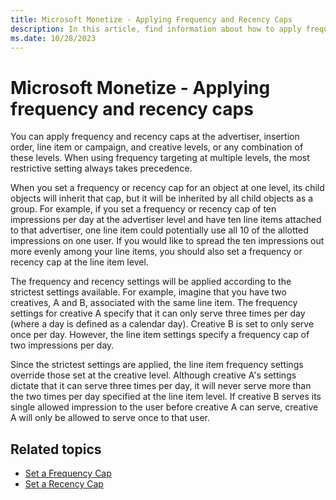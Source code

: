 ```yaml
---
title: Microsoft Monetize - Applying Frequency and Recency Caps
description: In this article, find information about how to apply frequency and recency caps.
ms.date: 10/28/2023
---
```


# Microsoft Monetize - Applying frequency and recency caps

You can apply frequency and recency caps at the advertiser, insertion order, line item or campaign, and creative levels, or any combination of these levels. When using frequency targeting at multiple levels, the most restrictive setting always takes precedence.

When you set a frequency or recency cap for an object at one level, its child objects will inherit that cap, but it will be inherited by all child objects as a group. For example, if you set a frequency or recency cap of ten impressions per day at the advertiser level and have ten line items attached to that advertiser, one line item could potentially use all 10 of the allotted impressions on one user. If you would like to spread the ten impressions out more evenly among your line items, you should also set a frequency or recency cap at the line item level.

The frequency and recency settings will be applied according to the strictest settings available. For example, imagine that you have two creatives, A and B, associated with the same line item. The frequency settings for creative A specify that it can only serve three times per day (where a day is defined as a calendar day). Creative B is set to only serve once per day. However, the line item settings specify a frequency cap of two impressions per day.

Since the strictest settings are applied, the line item frequency settings override those set at the creative level. Although creative A's settings dictate that it can serve three times per day, it will never serve more than the two times per day specified at the line item level. If creative B serves its single allowed impression to the user before creative A can serve, creative A will only be allowed to serve once to that user.

## Related topics

- [Set a Frequency Cap](set-a-frequency-cap.md)
- [Set a Recency Cap](set-a-recency-cap.md)
